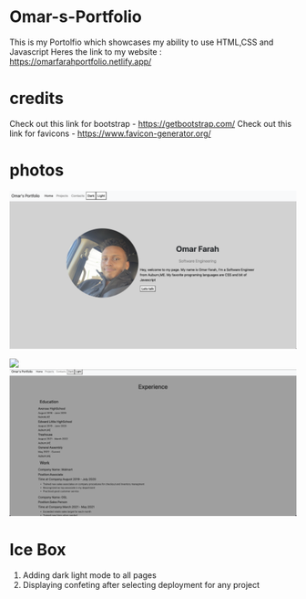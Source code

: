 # Omar-s-Portfolio
This is my Portolfio which showcases my ability to use HTML,CSS and Javascript
Heres the link to my website : https://omarfarahportfolio.netlify.app/
# credits
Check out this link for bootstrap - https://getbootstrap.com/ 
Check out this link for favicons - https://www.favicon-generator.org/
# photos
![](/images/home-page.png)

![](/images/Projects-page1.png)
![](/images/Contact-page1.png)
# Ice Box 
1. Adding dark light mode to all pages
2. Displaying confeting after selecting deployment for any project